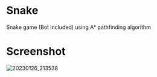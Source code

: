 # Snake
Snake game (Bot included) using A* pathfinding algorithm
# Screenshot
![20230126_213538](https://user-images.githubusercontent.com/61402409/214944906-a17ed31e-ab87-449e-a74c-3bc15e714180.gif)
